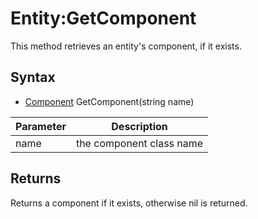 # Entity:GetComponent

This method retrieves an entity's component, if it exists.

## Syntax

- [Component](Component.md) GetComponent(string name)

| Parameter | Description |
|---|---|
| name | the component class name |

## Returns

Returns a component if it exists, otherwise nil is returned.
